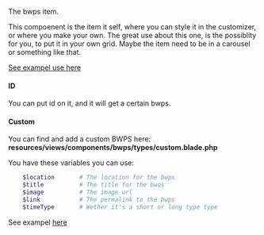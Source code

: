 The bwps item.

This compoenent is the item it self, where you can style it in the customizer, or where you make your own. 
The great use about this one, is the possiblity for you, to put it in your own grid.
Maybe the item need to be in a carousel or something like that. 

[See exampel use here](examples/index.md?id=bwps-grid) 

#### ID 
You can put id on it, and it will get a certain bwps.  

#### Custom
You can find and add a custom BWPS here: **resources/views/components/bwps/types/custom.blade.php**

You have these variables you can use: 
```php
    $location       # The location for the bwps
    $title          # The title for the bwos 
    $image          # The image url 
    $link           # The permalink to the bwps 
    $timeType       # Wether it's a short or long type type
```
See exampel [here](http://localhost:3000/#/themeDevelopment/examples/index?id=custom-bwps)

